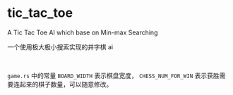 # tic_tac_toe
A Tic Tac Toe AI which base on Min-max Searching

一个使用极大极小搜索实现的井字棋 ai

</br>

`game.rs` 中的常量 `BOARD_WIDTH` 表示棋盘宽度， `CHESS_NUM_FOR_WIN` 表示获胜需要连起来的棋子数量，可以随意修改。

